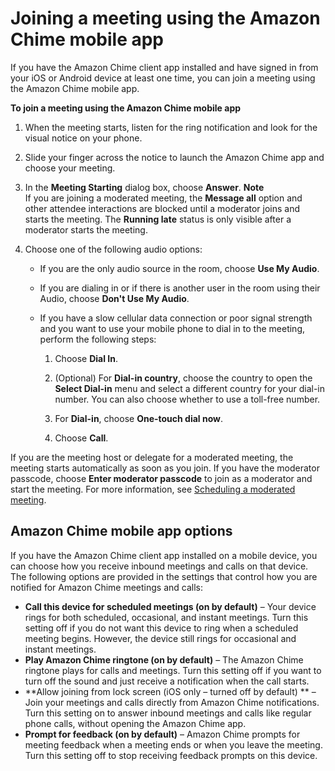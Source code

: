 # Joining a meeting using the Amazon Chime mobile app<a name="chime-join-meeting-mobile-app"></a>

If you have the Amazon Chime client app installed and have signed in from your iOS or Android device at least one time, you can join a meeting using the Amazon Chime mobile app\.

**To join a meeting using the Amazon Chime mobile app**

1. When the meeting starts, listen for the ring notification and look for the visual notice on your phone\.

1. Slide your finger across the notice to launch the Amazon Chime app and choose your meeting\.

1. In the **Meeting Starting** dialog box, choose **Answer**\.
**Note**  
If you are joining a moderated meeting, the **Message all** option and other attendee interactions are blocked until a moderator joins and starts the meeting\. The **Running late** status is only visible after a moderator starts the meeting\.

1. Choose one of the following audio options:
   + If you are the only audio source in the room, choose **Use My Audio**\.
   + If you are dialing in or if there is another user in the room using their Audio, choose **Don't Use My Audio**\.
   + If you have a slow cellular data connection or poor signal strength and you want to use your mobile phone to dial in to the meeting, perform the following steps:

     1. Choose **Dial In**\.

     1. \(Optional\) For **Dial\-in country**, choose the country to open the **Select Dial\-in** menu and select a different country for your dial\-in number\. You can also choose whether to use a toll\-free number\.

     1. For **Dial\-in**, choose **One\-touch dial now**\.

     1. Choose **Call**\.

If you are the meeting host or delegate for a moderated meeting, the meeting starts automatically as soon as you join\. If you have the moderator passcode, choose **Enter moderator passcode** to join as a moderator and start the meeting\. For more information, see [Scheduling a moderated meeting](moderate-meeting.md)\.

## Amazon Chime mobile app options<a name="app-options"></a>

If you have the Amazon Chime client app installed on a mobile device, you can choose how you receive inbound meetings and calls on that device\. The following options are provided in the settings that control how you are notified for Amazon Chime meetings and calls:
+ **Call this device for scheduled meetings \(on by default\)** – Your device rings for both scheduled, occasional, and instant meetings\. Turn this setting off if you do not want this device to ring when a scheduled meeting begins\. However, the device still rings for occasional and instant meetings\.
+ **Play Amazon Chime ringtone \(on by default\)** – The Amazon Chime ringtone plays for calls and meetings\. Turn this setting off if you want to turn off the sound and just receive a notification when the call starts\.
+ **Allow joining from lock screen \(iOS only – turned off by default\) ** – Join your meetings and calls directly from Amazon Chime notifications\. Turn this setting on to answer inbound meetings and calls like regular phone calls, without opening the Amazon Chime app\.
+ **Prompt for feedback \(on by default\)** – Amazon Chime prompts for meeting feedback when a meeting ends or when you leave the meeting\. Turn this setting off to stop receiving feedback prompts on this device\.